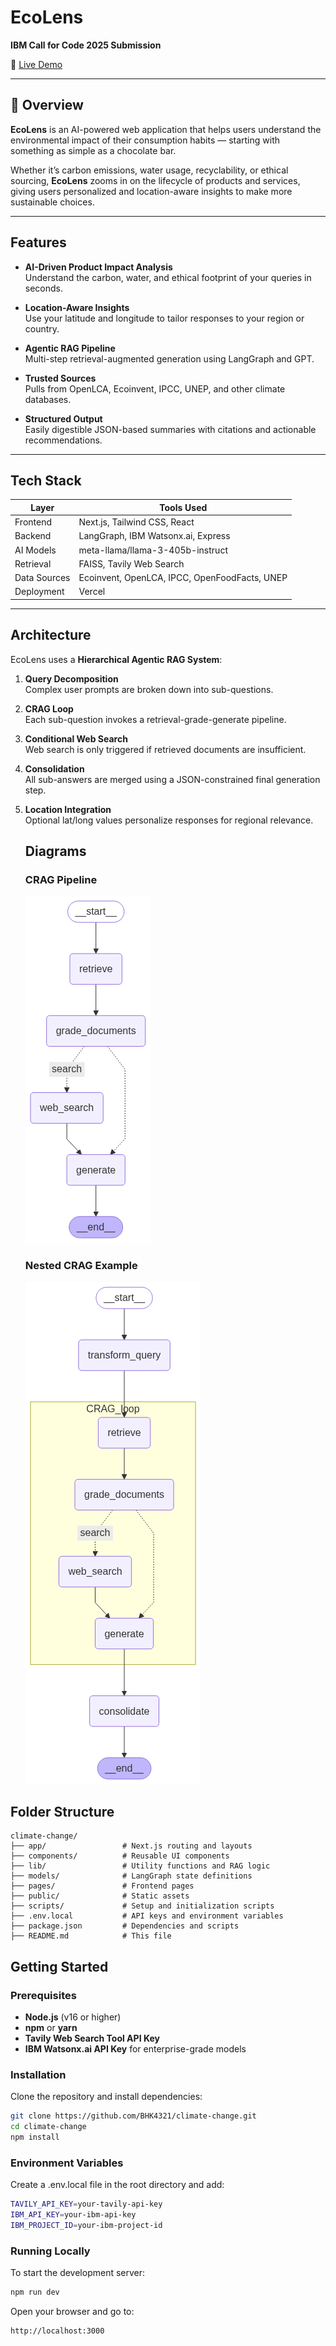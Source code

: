 # EcoLens

**IBM Call for Code 2025 Submission**

🔗 [Live Demo](https://climate-change-silk.vercel.app)

---

## 📌 Overview

**EcoLens** is an AI-powered web application that helps users understand the environmental impact of their consumption habits — starting with something as simple as a chocolate bar.

Whether it’s carbon emissions, water usage, recyclability, or ethical sourcing, **EcoLens** zooms in on the lifecycle of products and services, giving users personalized and location-aware insights to make more sustainable choices.

---

## Features

-  **AI-Driven Product Impact Analysis**  
  Understand the carbon, water, and ethical footprint of your queries in seconds.

-  **Location-Aware Insights**  
  Use your latitude and longitude to tailor responses to your region or country.

-  **Agentic RAG Pipeline**  
  Multi-step retrieval-augmented generation using LangGraph and GPT.

-  **Trusted Sources**  
  Pulls from OpenLCA, Ecoinvent, IPCC, UNEP, and other climate databases.

-  **Structured Output**  
  Easily digestible JSON-based summaries with citations and actionable recommendations.

---

##  Tech Stack

| Layer        | Tools Used                                      |
|--------------|--------------------------------------------------|
| Frontend     | Next.js, Tailwind CSS, React                    |
| Backend      | LangGraph, IBM Watsonx.ai, Express              |
| AI Models    | meta-llama/llama-3-405b-instruct                |
| Retrieval    | FAISS, Tavily Web Search                        |
| Data Sources | Ecoinvent, OpenLCA, IPCC, OpenFoodFacts, UNEP   |
| Deployment   | Vercel                                          |

---

##  Architecture

EcoLens uses a **Hierarchical Agentic RAG System**:

1. **Query Decomposition**  
   Complex user prompts are broken down into sub-questions.

2. **CRAG Loop**  
   Each sub-question invokes a retrieval-grade-generate pipeline.

3. **Conditional Web Search**  
   Web search is only triggered if retrieved documents are insufficient.

4. **Consolidation**  
   All sub-answers are merged using a JSON-constrained final generation step.

5. **Location Integration**  
   Optional lat/long values personalize responses for regional relevance.

   ##  Diagrams

   ### CRAG Pipeline

   ![CRAG Pipeline Diagram](./assets/crag.png)

   ### Nested CRAG Example

   ![Nested CRAG Example](./assets/nested_crag.png)

## Folder Structure

```plaintext
climate-change/
├── app/                 # Next.js routing and layouts
├── components/          # Reusable UI components
├── lib/                 # Utility functions and RAG logic
├── models/              # LangGraph state definitions
├── pages/               # Frontend pages
├── public/              # Static assets
├── scripts/             # Setup and initialization scripts
├── .env.local           # API keys and environment variables
├── package.json         # Dependencies and scripts
├── README.md            # This file
```

## Getting Started

### Prerequisites

- **Node.js** (v16 or higher)
- **npm** or **yarn**
- **Tavily Web Search Tool API Key**
- **IBM Watsonx.ai API Key** for enterprise-grade models

### Installation

Clone the repository and install dependencies:

```bash
git clone https://github.com/BHK4321/climate-change.git
cd climate-change
npm install
```

### Environment Variables

Create a .env.local file in the root directory and add:

```bash
TAVILY_API_KEY=your-tavily-api-key
IBM_API_KEY=your-ibm-api-key  
IBM_PROJECT_ID=your-ibm-project-id
```

### Running Locally

To start the development server:

```bash
npm run dev
```

Open your browser and go to:

```bash
http://localhost:3000
```